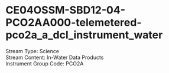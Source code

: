 # CE04OSSM-SBD12-04-PCO2AA000-telemetered-pco2a_a_dcl_instrument_water

Stream Type: Science<br>
Stream Content: In-Water Data Products<br>
Instrument Group Code: PCO2A<br>
